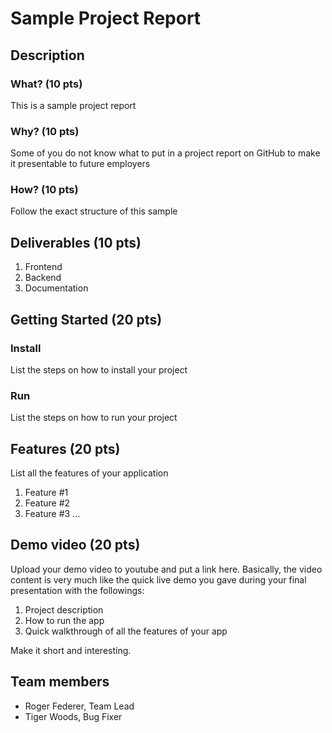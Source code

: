 # Sample Project Report

## Description
### What? (10 pts)

This is a sample project report

### Why? (10 pts)

Some of you do not know what to put in a project report on GitHub to make it presentable to future employers

### How? (10 pts)

Follow the exact structure of this sample

## Deliverables (10 pts)

1. Frontend
2. Backend 
3. Documentation 

## Getting Started (20 pts)
### Install
List the steps on how to install your project
### Run
List the steps on how to run your project

## Features (20 pts)
List all the features of your application
1. Feature #1
2. Feature #2
3. Feature #3 
...

## Demo video (20 pts)

Upload your demo video to youtube and put a link here. Basically, the video content is very much like the quick live demo you gave during your final presentation with the followings:
1. Project description
2. How to run the app
3. Quick walkthrough of all the features of your app

Make it short and interesting.

## Team members

* Roger Federer, Team Lead
* Tiger Woods, Bug Fixer

